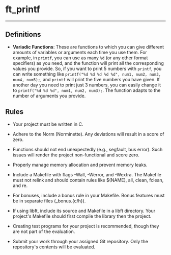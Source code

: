 # ft_printf
***
## Definitions

- **Variadic Functions**: These are functions to which you can give different amounts of variables or arguments each time you use them. For example, in `printf`, you can use as many `%d` (or any other format specifiers) as you need, and the function will print all the corresponding values you provide. So, if you want to print 5 numbers with `printf`, you can write something like `printf("%d %d %d %d %d", num1, num2, num3, num4, num5);`, and `printf` will print the five numbers you have given. If another day you need to print just 3 numbers, you can easily change it to `printf("%d %d %d", num1, num2, num3);`. The function adapts to the number of arguments you provide.

 ## Rules

- Your project must be written in C.

- Adhere to the Norm (Norminette). Any deviations will result in a score of zero.

- Functions should not end unexpectedly (e.g., segfault, bus error). Such issues will render the project non-functional and score zero.

- Properly manage memory allocation and prevent memory leaks.

- Include a Makefile with flags -Wall, -Werror, and -Wextra. The Makefile must not relink and should contain rules like $(NAME), all, clean, fclean, and re.

- For bonuses, include a bonus rule in your Makefile. Bonus features must be in separate files (_bonus.{c/h}).

- If using libft, include its source and Makefile in a libft directory. Your project's Makefile should first compile the library then the project.

- Creating test programs for your project is recommended, though they are not part of the evaluation.

- Submit your work through your assigned Git repository. Only the repository's contents will be evaluated.
